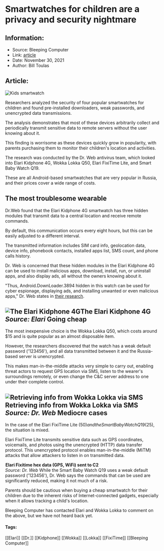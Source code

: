 # Smartwatches for children are a privacy and security nightmare
### 

## Information:
+ Source: Bleeping Computer
+ Link: [article](https://www.bleepingcomputer.com/news/security/smartwatches-for-children-are-a-privacy-and-security-nightmare/)
+ Date: November 30, 2021
+ Author: Bill Toulas


## Article:
![Kids smartwatch](https://www.bleepstatic.com/content/hl-images/2021/11/30/kids-smartwatches.jpg)


Researchers analyzed the security of four popular smartwatches for children and found pre-installed downloaders, weak passwords, and unencrypted data transmissions.


The analysis demonstrates that most of these devices arbitrarily collect and periodically transmit sensitive data to remote servers without the user knowing about it.


This finding is worrisome as these devices quickly grow in popularity, with parents purchasing them to monitor their children's location and activities.


The research was conducted by the Dr. Web antivirus team, which looked into Elari Kidphone 4G, Wokka Lokka Q50, Elari FixiTime Lite, and Smart Baby Watch Q19.


These are all Android-based smartwatches that are very popular in Russia, and their prices cover a wide range of costs.


The most troublesome wearable
-----------------------------


Dr.Web found that the Elari Kidphone 4G smartwatch has three hidden modules that transmit data to a central location and receive remote commands.


By default, this communication occurs every eight hours, but this can be easily adjusted to a different interval.


The transmitted information includes SIM card info, geolocation data, device info, phonebook contacts, installed apps list, SMS count, and phone calls history.


Dr. Web is concerned that these hidden modules in the Elari Kidphone 4G can be used to install malicious apps, download, install, run, or uninstall apps, and also display ads, all without the owners knowing about it.


"Thus, Android.DownLoader.3894 hidden in this watch can be used for cyber espionage, displaying ads, and installing unwanted or even malicious apps," Dr. Web states in [their research](http://news.drweb.com/show/?i=14350&lng=en).



![The Elari Kidphone 4G](https://www.bleepstatic.com/images/news/u/1220909/Website%20snaps/elari.jpg)**The Elari Kidphone 4G**  
*Source: Elari*
Going cheap
-----------


The most inexpensive choice is the Wokka Lokka Q50, which costs around $15 and is quite popular as an almost disposable item.


However, the researchers discovered that the watch has a weak default password ('123456'), and all data transmitted between it and the Russia-based server is unencrypted.


This makes man-in-the-middle attacks very simple to carry out, enabling threat actors to request GPS location via SMS, listen to the wearer's surroundings remotely, or even change the C&C server address to one under their complete control.



![Retrieving info from Wokka Lokka via SMS](https://www.bleepstatic.com/images/news/u/1220909/Security/wokkalokka.jpg)**Retrieving info from Wokka Lokka via SMS**  
*Source: Dr. Web*
Mediocre cases
--------------


In the case of the Elari FixiTime Lite ($50) and the Smart Baby Watch Q19 ($25), the situation is mixed.


Elari FixiTime Lite transmits sensitive data such as GPS coordinates, voicemails, and photos using the unencrypted (HTTP) data transfer protocol. This unencrypted protocol enables man-in-the-middle (MiTM) attacks that allow attackers to listen in on transmitted data.



![Elari Fixitime hex data (GPS, WiFi) sent to C2](data:image/gif;base64,R0lGODlhAQABAAAAACH5BAEKAAEALAAAAAABAAEAAAICTAEAOw==)**Elari Fixitime hex data (GPS, WiFi) sent to C2**  
*Source: Dr. Web*
While the Smart Baby Watch Q19 uses a weak default password ('123456'), Dr. Web says the commands that can be used are significantly reduced, making it not much of a risk.


Parents should be cautious when buying a cheap smartwatch for their children due to the inherent risks of Internet-connected gadgets, especially when it allows tracking a child's location.


Bleeping Computer has contacted Elari and Wokka Lokka to comment on the above, but we have not heard back yet.




#### Tags:
[[Elari]] [[Dr.]] [[Kidphone]] [[Wokka]] [[Lokka]] [[FixiTime]] [[Bleeping Computer]]
